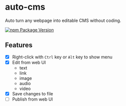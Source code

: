 # auto-cms

Auto turn any webpage into editable CMS without coding.

[![npm Package Version](https://img.shields.io/npm/v/auto-cms)](https://www.npmjs.com/package/auto-cms)

## Features

- [x] Right-click with `Ctrl` key or `Alt` key to show menu
- [x] Edit from web UI
  - text
  - link
  - image
  - audio
  - video
- [x] Save changes to file
- [ ] Publish from web UI
